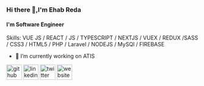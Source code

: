 ### Hi there 👋,I'm Ehab Reda
#### I'm Software Engineer 

Skills: VUE JS / REACT / JS / TYPESCRIPT / NEXTJS / VUEX / REDUX /SASS / CSS3 / HTML5 / PHP / Laravel / NODEJS / MySQl / FIREBASE

- 🔭 I’m currently working on ATIS 


[<img src='https://cdn.jsdelivr.net/npm/simple-icons@3.0.1/icons/github.svg' alt='github' height='40'>](https://github.com/ehab97)  [<img src='https://cdn.jsdelivr.net/npm/simple-icons@3.0.1/icons/linkedin.svg' alt='linkedin' height='40'>](https://www.linkedin.com/in/ehabreda04/)  [<img src='https://cdn.jsdelivr.net/npm/simple-icons@3.0.1/icons/twitter.svg' alt='twitter' height='40'>](https://twitter.com/@04ehab)  [<img src='https://cdn.jsdelivr.net/npm/simple-icons@3.0.1/icons/icloud.svg' alt='website' height='40'>](https://ehab97.github.io/portfolio/)  


<!--
**Ehab97/Ehab97** is a ✨ _special_ ✨ repository because its `README.md` (this file) appears on your GitHub profile.

Here are some ideas to get you started:

- 🔭 I’m currently working on ...
- 🌱 I’m currently learning ...
- 👯 I’m looking to collaborate on ...
- 🤔 I’m looking for help with ...
- 💬 Ask me about ...
- 📫 How to reach me: ...
- 😄 Pronouns: ...
- ⚡ Fun fact: ...
-->
